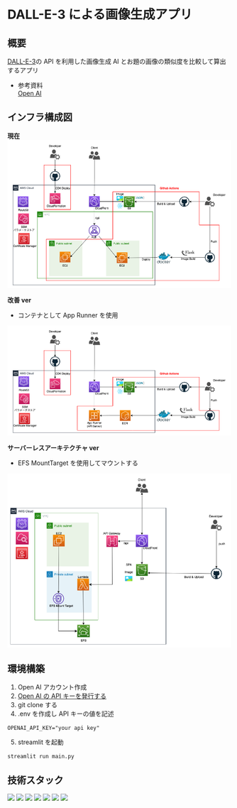 # DALL-E-3 による画像生成アプリ

## 概要

[DALL-E-3](https://help.openai.com/en/articles/8555480-dall-e-3-api)の API を利用した画像生成 AI とお題の画像の類似度を比較して算出するアプリ

- 参考資料<br>
  [Open AI](https://platform.openai.com/docs/api-reference)

## インフラ構成図

**現在**
<img src="images/ai-app_ver3_complete.png">
<br>

**改善 ver**

- コンテナとして App Runner を使用

<img src="images/ver4.png">

<br>

**サーバーレスアーキテクチャ ver**

- EFS MountTarget を使用してマウントする

<img src="images/ver2.png">
<br>

## 環境構築

1. Open AI アカウント作成
2. [Open AI の API キーを発行する](https://nicecamera.kidsplates.jp/help/feature/ai-kata/openapi_apikey/)
3. git clone する
4. .env を作成し API キーの値を記述

```
OPENAI_API_KEY="your api key"
```

5. streamlit を起動

```
streamlit run main.py
```

## 技術スタック

<img src="https://img.shields.io/badge/-TypeScript-111111.svg?logo=typescript&style=#3178C6&logoColor=#3178C6" height="30px">

<img src="https://img.shields.io/badge/-Python-111111.svg?logo=python&style=#3178C6&logoColor=#3178C6" height="30px">

<img src="https://img.shields.io/badge/-Streamlit-111111.svg?logo=streamlit&style=plastic" height="30px">

<img src="https://img.shields.io/badge/-Amazon AWS-111111.svg?logo=amazonaws&style=#412991&logoColor=#412991" height="30px">

<img src="https://img.shields.io/badge/-Docker-111111.svg?logo=docker&style=plastic" height="30px">

<img src="https://img.shields.io/badge/-Github Actions-111111.svg?logo=githubactions&style=#3178C6&logoColor=#3178C6" height="30px">

<img src="https://img.shields.io/badge/-OpenAI-111111.svg?logo=OpenAI&style=#412991&logoColor=#412991" height="30px">
